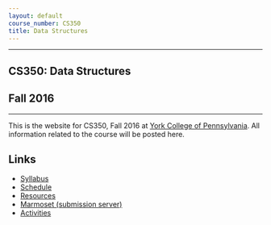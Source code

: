 ```yaml
---
layout: default
course_number: CS350
title: Data Structures
---
```


*** *** *** *** *** *** *** *** *** *** *** *** *** *** *** *** *** *** *** *** *** *** *** ***

## CS350: Data Structures

## Fall 2016

*** *** *** *** *** *** *** *** *** *** *** *** *** *** *** *** *** *** *** *** *** *** *** ***

This is the website for CS350, Fall 2016 at [York College of Pennsylvania](http://www.ycp.edu).
All information related to the course will be posted here.

## Links

* [Syllabus](syllabus.html)
* [Schedule](schedule.html)
* [Resources](resources/index.html)
* [Marmoset (submission server)](https://cs.ycp.edu/marmoset)
* [Activities](activities.html)

<!-- vim:set wrap: ­-->
<!-- vim:set linebreak: -->
<!-- vim:set nolist: -->

